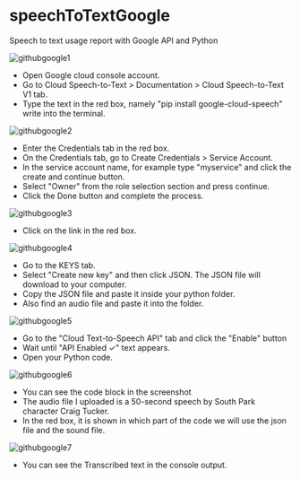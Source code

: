 # speechToTextGoogle
Speech to text usage report with Google API and Python

![githubgoogle1](https://github.com/emredogan7878/speechToTextGoogle/assets/112003747/55fda0b5-cccc-4854-93a9-f1e341ec6973)

* Open Google cloud console account.
* Go to Cloud Speech-to-Text > Documentation > Cloud Speech-to-Text V1 tab.
* Type the text in the red box, namely "pip install google-cloud-speech"  write into the terminal.

![githubgoogle2](https://github.com/emredogan7878/speechToTextGoogle/assets/112003747/fc26f21f-8685-41d2-b128-82d50431b9d8)

* Enter the Credentials tab in the red box.
* On the Credentials tab, go to Create Credentials > Service Account.
* In the service account name, for example type "myservice" and click the create and continue button.
* Select "Owner" from the role selection section and press continue.
* Click the Done button and complete the process.

![githubgoogle3](https://github.com/emredogan7878/speechToTextGoogle/assets/112003747/ab301d01-f1dd-41cb-bc0d-39636127b0f5)

* Click on the link in the red box.

![githubgoogle4](https://github.com/emredogan7878/speechToTextGoogle/assets/112003747/d40ae083-6a77-4212-807d-ed07228328b1)

* Go to the KEYS tab.
* Select "Create new key" and then click JSON. The JSON file will download to your computer.
* Copy the JSON file and paste it inside your python folder.
* Also find an audio file and paste it into the folder.

![githubgoogle5](https://github.com/emredogan7878/speechToTextGoogle/assets/112003747/14f7793b-b683-4dfe-896d-1adc906f8d9d)

* Go to the "Cloud Text-to-Speech API" tab and click the "Enable" button
* Wait until "API Enabled ✓" text appears.
* Open your Python code.

![githubgoogle6](https://github.com/emredogan7878/speechToTextGoogle/assets/112003747/9706bcf7-b38d-40cb-9f4e-83f0b098f9e1)

* You can see the code block in the screenshot
* The audio file I uploaded is a 50-second speech by South Park character Craig Tucker.
* In the red box, it is shown in which part of the code we will use the json file and the sound file.

![githubgoogle7](https://github.com/emredogan7878/speechToTextGoogle/assets/112003747/dd151e56-5c01-4621-9075-bccce11887ad)

* You can see the Transcribed text in the console output.

 
